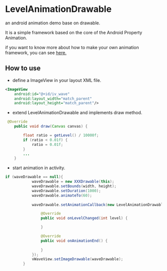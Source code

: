 # LevelAnimationDrawable

an android animation demo base on drawable.

It is a simple framework based on the core of the Android Property Animation.

if you want to know more about how to make your own animation framework, you can see [here.](http://hoyoshaw.github.io/2016/02/01/%E6%89%93%E9%80%A0%E8%87%AA%E5%B7%B1%E7%9A%84Android%E5%8A%A8%E7%94%BB%E6%A1%86%E6%9E%B6/)

## How to use
- define a ImageView in your layout XML file.
```xml
<ImageView
    android:id="@+id/iv_wave"
    android:layout_width="match_parent"
    android:layout_height="match_parent"/>
```
- extend LevelAnimationDrawable and implements draw method.
```java
 @Override
    public void draw(Canvas canvas) {

        float ratio = getLevel() / 10000f;
        if (ratio < 0.01f) {
            ratio = 0.01f;
        }
        ...
    }
```
- start animation in activity.
```java
if (waveDrawable == null){
            waveDrawable = new XXXDrawable(this);
            waveDrawable.setBounds(width, height);
            waveDrawable.setDuration(1000);
            waveDrawable.animateTo(60);
            
            waveDrawable.setAnimationCallback(new LevelAnimationDrawable.AnimationCallback() {

                @Override
                public void onLevelChanged(int level) {

                }

                @Override
                public void onAnimationEnd() {
                  
                }
            });
            vWaveView.setImageDrawable(waveDrawable);
        }
```




